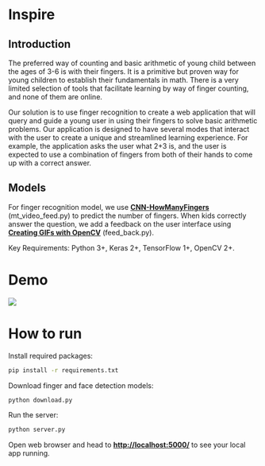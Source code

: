 # Inspire

## Introduction
The preferred way of counting and basic arithmetic of young child between the ages of 3-6 is with their fingers. It is a primitive but proven way for young children to establish their fundamentals in math. There is a very limited selection of tools that facilitate learning by way of finger counting, and none of them are online.

Our solution is to use finger recognition to create a web application that will query and guide a young user in using their fingers to solve basic arithmetic problems. Our application is designed to have several modes that interact with the user to create a unique and streamlined learning experience. For example, the application asks the user what 2+3 is, and the user is expected to use a combination of fingers from both of their hands to come up with a correct answer.

## Models
For finger recognition model, we use [**CNN-HowManyFingers**](https://github.com/jaredvasquez/CNN-HowManyFingers) (mt_video_feed.py) to predict the number of fingers. When kids correctly answer the question, we add a feedback on the user interface using [**Creating GIFs with OpenCV**](https://github.com/vaibhavshukla182/Creating-GIFs-with-OpenCV) (feed_back.py).

Key Requirements: Python 3+, Keras 2+, TensorFlow 1+, OpenCV 2+.


# Demo
![](https://media.giphy.com/media/ViHHvnYtpgskb7YSXH/giphy.gif)


# How to run

Install required packages:
```bash
pip install -r requirements.txt
```

Download finger and face detection models:
```python
python download.py
```

Run the server:
```python
python server.py
```

Open web browser and head to [**http://localhost:5000/**](http://localhost:5000/) to see your local app running.





